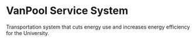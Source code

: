 # VanPool Service System

Transportation system that cuts energy use and increases energy efficiency for the University.
